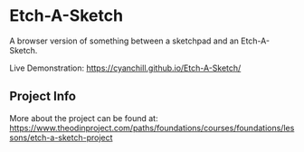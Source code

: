 # Etch-A-Sketch

A browser version of something between a sketchpad and an Etch-A-Sketch.

Live Demonstration: https://cyanchill.github.io/Etch-A-Sketch/

## Project Info

More about the project can be found at: https://www.theodinproject.com/paths/foundations/courses/foundations/lessons/etch-a-sketch-project
